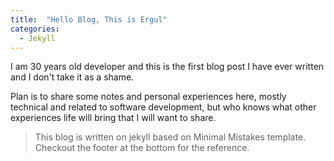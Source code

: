 ```yaml
---
title:  "Hello Blog, This is Ergul"
categories: 
  - Jekyll
---
```


I am 30 years old developer and this is the first blog post I have ever written and I don't take it as a shame.  

Plan is to share some notes and personal experiences here, mostly technical and related to software development, but who knows what other experiences life will bring that I will want to share. 

> This blog is written on jekyll based on Minimal Mistakes template. Checkout the footer at the bottom for the reference.